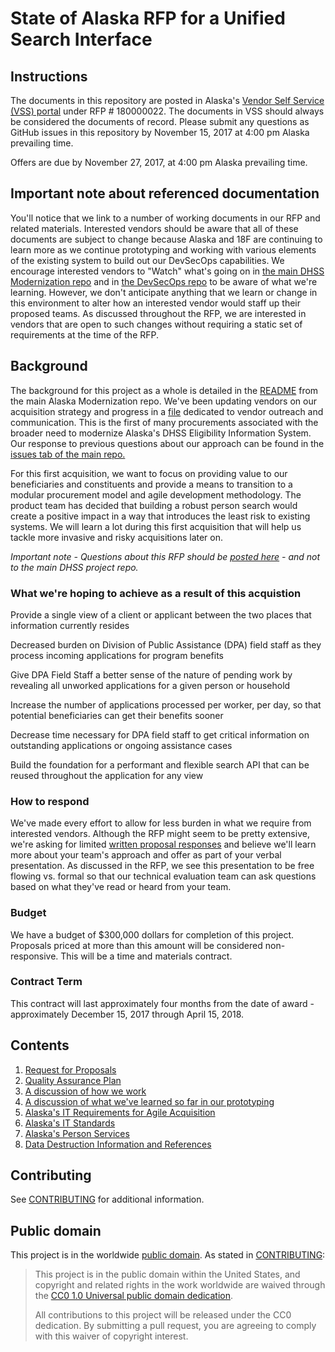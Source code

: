 # State of Alaska RFP for a Unified Search Interface

## Instructions

The documents in this repository are posted in Alaska's [Vendor Self Service (VSS) portal](https://iris-adv.alaska.gov/webapp/PRDVSS1X1/AltSelfService) under RFP # 180000022. The documents in VSS should always be considered the documents of record. Please submit any questions as GitHub issues in this repository by November 15, 2017 at 4:00 pm Alaska prevailing time. 

Offers are due by November 27, 2017, at 4:00 pm Alaska prevailing time.

## Important note about referenced documentation

You'll notice that we link to a number of working documents in our RFP and related materials.  Interested vendors should be aware that all of these documents are subject to change because Alaska and 18F are continuing to learn more as we continue prototyping and working with various elements of the existing system to build out our DevSecOps capabilities.  We encourage interested vendors to "Watch" what's going on in [the main DHSS Modernization repo](https://github.com/AlaskaDHSS/acq-alaska-dhss-modernization) and in [the DevSecOps repo](https://github.com/AlaskaDHSS/DevSecOpsMvp) to be aware of what we're learning.  However, we don't anticipate anything that we learn or change in this environment to alter how an interested vendor would staff up their proposed teams.  As discussed throughout the RFP, we are interested in vendors that are open to such changes without requiring a static set of requirements at the time of the RFP.

## Background

The background for this project as a whole is detailed in the [README](https://github.com/AlaskaDHSS/acq-alaska-dhss-modernization/blob/master/README.md) from the main Alaska Modernization repo. We've been updating vendors on our acquisition strategy and progress in a [file](https://github.com/AlaskaDHSS/acq-alaska-dhss-modernization/tree/master/vendor-info) dedicated to vendor outreach and communication.  This is the first of many procurements associated with the broader need to modernize Alaska's DHSS Eligibility Information System.  Our response to previous questions about our approach can be found in the [issues tab of the main repo.](https://github.com/AlaskaDHSS/acq-alaska-dhss-modernization/issues?utf8=%E2%9C%93&q=is%3Aissue%20label%3A%22Vendor%20feedback%22%20)    

For this first acquisition, we want to focus on providing value to our beneficiaries and constituents and provide a means to transition to a modular procurement model and agile development methodology. The product team has decided that building a robust person search would create a positive impact in a way that introduces the least risk to existing systems. We will learn a lot during this first acquisition that will help us tackle more invasive and risky acquisitions later on.
 
_Important note - Questions about this RFP should be [posted here](issues) - and not to the main DHSS project repo._

### What we're hoping to achieve as a result of this acquistion

Provide a single view of a client or applicant between the two places that information currently resides

Decreased burden on Division of Public Assistance (DPA) field staff as they process incoming applications for program benefits

Give DPA Field Staff a better sense of the nature of pending work by revealing all unworked applications for a given person or household

Increase the number of applications processed per worker, per day, so that potential beneficiaries can get their benefits sooner

Decrease time necessary for DPA field staff to get critical information on outstanding applications or ongoing assistance cases

Build the foundation for a performant and flexible search API that can be reused throughout the application for any view

### How to respond

We've made every effort to allow for less burden in what we require from interested vendors.  Although the RFP might seem to be pretty extensive, we're asking for limited [written proposal responses](1-Request-for-Proposals.md#section-5evaluation-criteria-and-contractor-selection) and believe we'll learn more about your team's approach and offer as part of your verbal presentation.  As discussed in the RFP, we see this presentation to be free flowing vs. formal so that our technical evaluation team can ask questions based on what they've read or heard from your team.

### Budget

We have a budget of $300,000 dollars for completion of this project. Proposals priced at more than this amount will be considered non-responsive.  This will be a time and materials contract.

### Contract Term

This contract will last approximately four months from the date of award - approximately December 15, 2017 through April 15, 2018.

## Contents

1. [Request for Proposals](1-Request-for-Proposals.md)
2. [Quality Assurance Plan](2-QAP.md)
3. [A discussion of how we work](3-How-We-Work.md)
4. [A discussion of what we've learned so far in our prototyping](4-Prototype-Findings.md)
5. [Alaska's IT Requirements for Agile Acquisition](5-Attachment%20A%20-%20DHSS%20IT%20Requirements%20Agile%20Acquisition.md)
6. [Alaska's IT Standards](6-Attachment%20D%20-%20DHSS%20Information%20Technology%20Standards.pdf)
7. [Alaska's Person Services](7-Attachment%20E%20-%20Person%20Service.wsdl)
8. [Data Destruction Information and References](8-Attachment%20F%20-%20Data%20Destruction%20Information%20and%20References.pdf)

## Contributing

See [CONTRIBUTING](CONTRIBUTING.md) for additional information.


## Public domain

This project is in the worldwide [public domain](LICENSE.md). As stated in [CONTRIBUTING](CONTRIBUTING.md):

> This project is in the public domain within the United States, and copyright and related rights in the work worldwide are waived through the [CC0 1.0 Universal public domain dedication](https://creativecommons.org/publicdomain/zero/1.0/).
>
> All contributions to this project will be released under the CC0 dedication. By submitting a pull request, you are agreeing to comply with this waiver of copyright interest.
